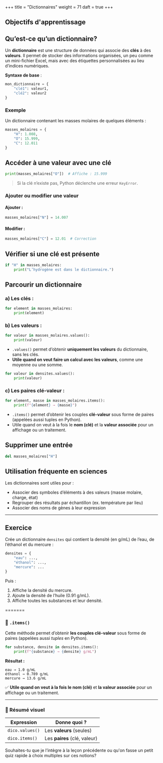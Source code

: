 +++
title = "Dictionnaires"
weight = 71
daft = true
+++

## Objectifs d'apprentissage



## Qu’est-ce qu’un dictionnaire?

Un **dictionnaire** est une structure de données qui associe des **clés** à des **valeurs**.
Il permet de stocker des informations organisées, un peu comme un mini-fichier Excel, mais avec des étiquettes personnalisées au lieu d’indices numériques.

**Syntaxe de base** :

```python
mon_dictionnaire = {
    "clé1": valeur1,
    "clé2": valeur2
}
```

### Exemple

Un dictionnaire contenant les masses molaires de quelques éléments :

```python
masses_molaires = {
    "H": 1.008,
    "O": 15.999,
    "C": 12.011
}
```

## Accéder à une valeur avec une clé

```python
print(masses_molaires["O"])  # Affiche : 15.999
```

> Si la clé n’existe pas, Python déclenche une erreur `KeyError`.

### Ajouter ou modifier une valeur

#### Ajouter :

```python
masses_molaires["N"] = 14.007
```

#### Modifier :

```python
masses_molaires["C"] = 12.01  # Correction
```

## Vérifier si une clé est présente

```python
if "H" in masses_molaires:
    print("L’hydrogène est dans le dictionnaire.")
```

## Parcourir un dictionnaire

### a) Les clés :

```python
for element in masses_molaires:
    print(element)
```

### b) Les valeurs :

```python
for valeur in masses_molaires.values():
    print(valeur)
```

* `.values()` permet d’obtenir **uniquement les valeurs** du dictionnaire, sans les clés.
* **Utile quand on veut faire un calcul avec les valeurs**, comme une moyenne ou une somme.

```python
for valeur in densites.values():
    print(valeur)
```


### c) Les paires clé-valeur :

```python
for element, masse in masses_molaires.items():
    print(f"{element} → {masse}")
```

* `.items()` permet d’obtenir les couples **clé-valeur** sous forme de paires (appelées aussi tuples en Python).
* Utile quand on veut à la fois le **nom (clé)** et la **valeur associée** pour un affichage ou un traitement.

## Supprimer une entrée

```python
del masses_molaires["H"]
```

## Utilisation fréquente en sciences

Les dictionnaires sont utiles pour :

* Associer des symboles d’éléments à des valeurs (masse molaire, charge, état)
* Regrouper des résultats par échantillon (ex. température par lieu)
* Associer des noms de gènes à leur expression

---

## Exercice

Crée un dictionnaire `densites` qui contient la densité (en g/mL) de l’eau, de l’éthanol et du mercure :

```python
densites = {
    "eau": ...,
    "éthanol": ...,
    "mercure": ...
}
```

Puis :

1. Affiche la densité du mercure.
2. Ajoute la densité de l’huile (0.91 g/mL).
3. Affiche toutes les substances et leur densité.

=======


### 🔹 `.items()`

Cette méthode permet d’obtenir **les couples clé-valeur** sous forme de paires (appelées aussi *tuples* en Python).

```python
for substance, densite in densites.items():
    print(f"{substance} → {densite} g/mL")
```

**Résultat :**

```
eau → 1.0 g/mL
éthanol → 0.789 g/mL
mercure → 13.6 g/mL
```

✅ **Utile quand on veut à la fois le nom (clé)** et **la valeur associée** pour un affichage ou un traitement.

---

### 🧪 Résumé visuel

| Expression      | Donne quoi ?                 |
| --------------- | ---------------------------- |
| `dico.values()` | Les **valeurs** (seules)     |
| `dico.items()`  | Les **paires** (clé, valeur) |

Souhaites-tu que je l’intègre à la leçon précédente ou qu'on fasse un petit quiz rapide à choix multiples sur ces notions?




